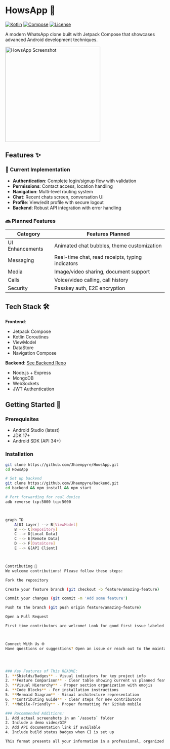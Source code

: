 # HowsApp 💬

[![Kotlin](https://img.shields.io/badge/Kotlin-1.9.20-blue.svg)](https://kotlinlang.org)
[![Compose](https://img.shields.io/badge/Jetpack%20Compose-1.5.4-brightgreen)](https://developer.android.com/jetpack/compose)
[![License](https://img.shields.io/badge/License-MIT-green.svg)](LICENSE)

A modern WhatsApp clone built with Jetpack Compose that showcases advanced Android development techniques.

<img src="assets/screenshot.png" width="300" alt="HowsApp Screenshot">

## Features ✨

### 🚀 Current Implementation
- **Authentication**: Complete login/signup flow with validation
- **Permissions**: Contact access, location handling
- **Navigation**: Multi-level routing system
- **Chat**: Recent chats screen, conversation UI
- **Profile**: View/edit profile with secure logout
- **Backend**: Robust API integration with error handling

### 🔜 Planned Features
| Category          | Features Planned |
|-------------------|------------------|
| UI Enhancements   | Animated chat bubbles, theme customization |
| Messaging        | Real-time chat, read receipts, typing indicators |
| Media            | Image/video sharing, document support |
| Calls            | Voice/video calling, call history |
| Security         | Passkey auth, E2E encryption |

## Tech Stack 🛠️

**Frontend**:
- Jetpack Compose
- Kotlin Coroutines
- ViewModel
- DataStore
- Navigation Compose

**Backend**: [See Backend Repo](https://github.com/Jhaempyre/backend)
- Node.js + Express
- MongoDB
- WebSockets
- JWT Authentication

## Getting Started 🏁

### Prerequisites
- Android Studio (latest)
- JDK 17+
- Android SDK (API 34+)

### Installation
```bash
git clone https://github.com/Jhaempyre/HowsApp.git
cd HowsApp

# Set up backend
git clone https://github.com/Jhaempyre/backend.git
cd backend && npm install && npm start

# Port forwarding for real device
adb reverse tcp:5000 tcp:5000



graph TD
    A[UI Layer] --> B[ViewModel]
    B --> C[Repository]
    C --> D[Local Data]
    C --> E[Remote Data]
    D --> F[DataStore]
    E --> G[API Client]



Contributing 🤝
We welcome contributions! Please follow these steps:

Fork the repository

Create your feature branch (git checkout -b feature/amazing-feature)

Commit your changes (git commit -m 'Add some feature')

Push to the branch (git push origin feature/amazing-feature)

Open a Pull Request

First time contributors are welcome! Look for good first issue labeled tickets.



Connect With Us 🌐
Have questions or suggestions? Open an issue or reach out to the maintainers!




### Key Features of This README:
1. **Shields/Badges** - Visual indicators for key project info
2. **Feature Comparison** - Clear table showing current vs planned features
3. **Visual Hierarchy** - Proper section organization with emojis
4. **Code Blocks** - For installation instructions
5. **Mermaid Diagram** - Visual architecture representation
6. **Contributing Guide** - Clear steps for new contributors
7. **Mobile-Friendly** - Proper formatting for GitHub mobile

### Recommended Additions:
1. Add actual screenshots in an `/assets` folder
2. Include a demo video/GIF
3. Add API documentation link if available
4. Include build status badges when CI is set up

This format presents all your information in a professional, organized manner while maintaining readability on both desktop and mobile GitHub interfaces.
